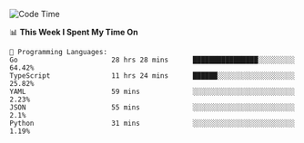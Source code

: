 <!--START_SECTION:waka-->
![Code Time](http://img.shields.io/badge/Code%20Time-240%20hrs%2017%20mins-blue)

📊 **This Week I Spent My Time On** 

```text
💬 Programming Languages: 
Go                       28 hrs 28 mins      ████████████████░░░░░░░░░   64.42% 
TypeScript               11 hrs 24 mins      ██████░░░░░░░░░░░░░░░░░░░   25.82% 
YAML                     59 mins             ░░░░░░░░░░░░░░░░░░░░░░░░░   2.23% 
JSON                     55 mins             ░░░░░░░░░░░░░░░░░░░░░░░░░   2.1% 
Python                   31 mins             ░░░░░░░░░░░░░░░░░░░░░░░░░   1.19%

```


<!--END_SECTION:waka-->